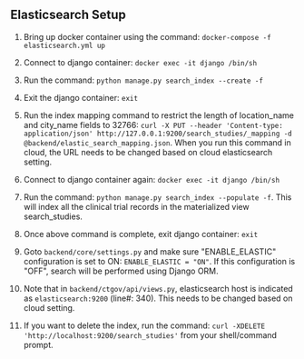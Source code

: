 ## Elasticsearch Setup

1. Bring up docker container using the command: `docker-compose -f elasticsearch.yml up`

1. Connect to django container: `docker exec -it django /bin/sh`

1. Run the command: `python manage.py search_index --create -f`

1. Exit the django container: `exit`

1. Run the index mapping command to restrict the length of location_name and city_name fields to 32766: `curl -X PUT --header 'Content-type: application/json' http://127.0.0.1:9200/search_studies/_mapping -d @backend/elastic_search_mapping.json`. When you run this command in cloud, the URL needs to be changed based on cloud elasticsearch setting.

1. Connect to django container again: `docker exec -it django /bin/sh`

1. Run the command: `python manage.py search_index --populate -f`. This will index all the clinical trial records in the materialized view search_studies.

1. Once above command is complete, exit django container: `exit`

1. Goto `backend/core/settings.py` and make sure "ENABLE_ELASTIC" configuration is set to ON:  `ENABLE_ELASTIC = "ON"`. If this configuration is "OFF", search will be performed using Django ORM.

1. Note that in `backend/ctgov/api/views.py`, elasticsearch host is indicated as `elasticsearch:9200` (line#: 340). This needs to be changed based on cloud setting. 

1. If you want to delete the index, run the command: `curl -XDELETE 'http://localhost:9200/search_studies'` from your shell/command prompt.
